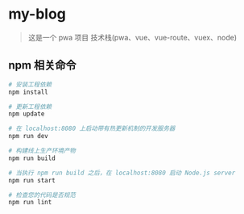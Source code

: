 # my-blog

> 这是一个 pwa 项目
> 技术栈(pwa、vue、vue-route、vuex、node)

## npm 相关命令

``` bash
# 安装工程依赖
npm install

# 更新工程依赖
npm update

# 在 localhost:8080 上启动带有热更新机制的开发服务器
npm run dev

# 构建线上生产环境产物
npm run build

# 当执行 npm run build 之后，在 localhost:8080 启动 Node.js server
npm run start

# 检查您的代码是否规范
npm run lint

```
